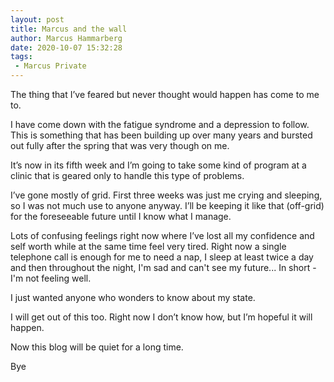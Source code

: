 ```yaml
---
layout: post
title: Marcus and the wall
author: Marcus Hammarberg
date: 2020-10-07 15:32:28
tags:
 - Marcus Private
---
```


The thing that I’ve feared but never thought would happen has come to me to.

I have come down with the fatigue syndrome and a depression to follow. This is something that has been building up over many years and bursted out fully after the spring that was very though on me.

It’s now in its fifth week and I’m going to take some kind of program at a clinic that is geared only to handle this type of problems.

I’ve gone mostly of grid. First three weeks was just me crying and sleeping, so I was not much use to anyone anyway. I’ll be keeping it like that (off-grid) for the foreseeable future until I know what I manage.

Lots of confusing feelings right now where I’ve lost all my confidence and self worth while at the same time feel very tired. Right now a single telephone call is enough for me to need a nap, I sleep at least twice a day and then throughout the night, I'm sad and can't see my future... In short - I'm not feeling well.

I just wanted anyone who wonders to know about my state.

I will get out of this too. Right now I don’t know how, but I’m hopeful it will happen.

Now this blog will be quiet for a long time.

Bye